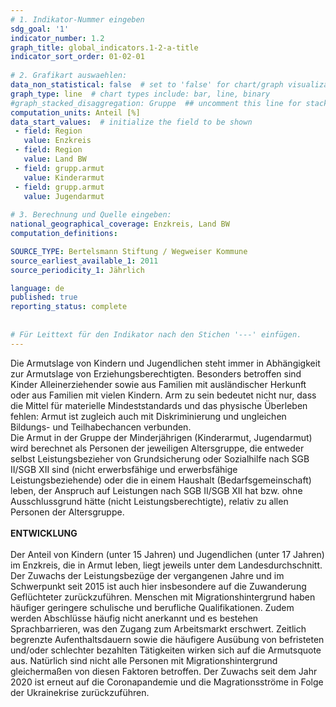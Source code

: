```yaml
---
# 1. Indikator-Nummer eingeben 
sdg_goal: '1'
indicator_number: 1.2
graph_title: global_indicators.1-2-a-title
indicator_sort_order: 01-02-01
 
# 2. Grafikart auswaehlen: 
data_non_statistical: false  # set to 'false' for chart/graph visualization 
graph_type: line  # chart types include: bar, line, binary 
#graph_stacked_disaggregation: Gruppe  ## uncomment this line for stacked bars. eplace 'Geschlecht' with the field of aggregation. 
computation_units: Anteil [%] 
data_start_values:  # initialize the field to be shown  
 - field: Region 
   value: Enzkreis
 - field: Region 
   value: Land BW
 - field: grupp.armut 
   value: Kinderarmut
 - field: grupp.armut 
   value: Jugendarmut
   
# 3. Berechnung und Quelle eingeben: 
national_geographical_coverage: Enzkreis, Land BW
computation_definitions: 

SOURCE_TYPE: Bertelsmann Stiftung / Wegweiser Kommune
source_earliest_available_1: 2011
source_periodicity_1: Jährlich

language: de   
published: true 
reporting_status: complete
 
 
# Für Leittext für den Indikator nach den Stichen '---' einfügen. 
---
```


Die Armutslage von Kindern und Jugendlichen steht immer in Abhängigkeit zur Armutslage von Erziehungsberechtigten. Besonders betroffen sind Kinder Alleinerziehender sowie aus Familien mit ausländischer Herkunft oder aus Familien mit vielen Kindern. Arm zu sein bedeutet nicht nur, dass die Mittel für materielle Mindeststandards und das physische Überleben fehlen: Armut ist zugleich auch mit Diskriminierung und ungleichen Bildungs- und Teilhabechancen verbunden. <br>
Die Armut in der Gruppe der Minderjährigen (Kinderarmut, Jugendarmut) wird berechnet als Personen der jeweiligen Altersgruppe, die entweder selbst Leistungsbezieher von Grundsicherung oder Sozialhilfe nach SGB II/SGB XII sind (nicht erwerbsfähige und erwerbsfähige Leistungsbeziehende) oder die in einem Haushalt (Bedarfsgemeinschaft) leben, der Anspruch auf Leistungen nach SGB II/SGB XII hat bzw. ohne Ausschlussgrund hätte (nicht Leistungsberechtigte), relativ zu allen Personen der Altersgruppe. <br>
<br>
**ENTWICKLUNG** <br>
<br>
Der Anteil von Kindern (unter 15 Jahren) und Jugendlichen (unter 17 Jahren) im Enzkreis, die in Armut leben, liegt jeweils unter dem Landesdurchschnitt. Der Zuwachs der Leistungsbezüge der vergangenen Jahre und im Schwerpunkt seit 2015 ist auch hier insbesondere auf die Zuwanderung Geflüchteter zurückzuführen. Menschen mit Migrationshintergrund haben häufiger geringere schulische und berufliche Qualifikationen. Zudem werden Abschlüsse häufig nicht anerkannt und es bestehen Sprachbarrieren, was den Zugang zum Arbeitsmarkt erschwert. Zeitlich begrenzte Aufenthaltsdauern sowie die häufigere Ausübung von befristeten und/oder schlechter bezahlten Tätigkeiten wirken sich auf die Armutsquote aus. Natürlich sind nicht alle Personen mit Migrationshintergrund gleichermaßen von diesen Faktoren betroffen. Der Zuwachs seit dem Jahr 2020 ist erneut auf die Coronapandemie und die Magrationsströme in Folge der Ukrainekrise zurückzuführen.

